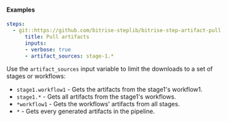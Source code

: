 #### Examples

```yaml
steps:
  - git::https://github.com/bitrise-steplib/bitrise-step-artifact-pull.git@main::
      title: Pull artifacts
      inputs:
      - verbose: true
      - artifact_sources: stage-1.*
```

Use the `artifact_sources` input variable to limit the downloads to a set of stages or workflows:
  - `stage1.workflow1` - Gets the artifacts from the stage1's workflow1.
  - `stage1.*` - Gets all artifacts from the stage1's workflows.
  - `*workflow1` - Gets the workflows' artifacts from all stages.
  - `*` - Gets every generated artifacts in the pipeline.
